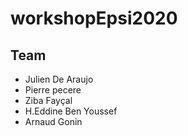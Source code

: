 # workshopEpsi2020
## Team
- Julien De Araujo
- Pierre pecere
- Ziba Fayçal
- H.Eddine Ben Youssef
- Arnaud Gonin